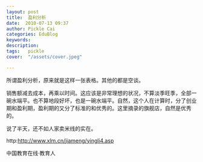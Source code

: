 ```yaml
---
layout: post  
title:  盈利分析  
date:  2010-07-13 09:37  
author: Pickle Cai  
categories: EduBlog  
keywords: 
description:   
tags:	pickle   
cover:  "/assets/cover.jpeg"  

---  
```

    
所谓盈利分析，原来就是这样一张表格。其他的都是空谈。

销售额减去成本，再乘以时间。这应该是非常理想的状况，不算淡季旺季，全部一碗水端平。也不算地段好坏，也是一碗水端平。自然，这个人在计算时，分了创业期和盈利期，盈利期的又分了标准的和优秀的。这里摘录的旗舰店，自然是优秀的。





说了半天，还不如人家卖米线的实在。



http:http://www.xlm.cn/jiameng/yingli4.asp





		    
 中国教育在线·教育人

